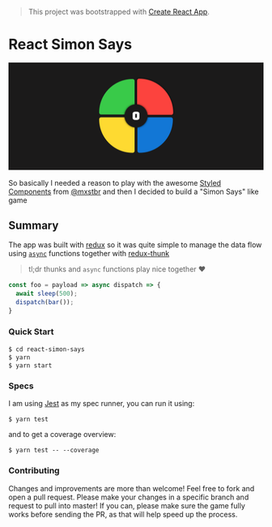 > This project was bootstrapped with [Create React App](https://github.com/facebookincubator/create-react-app).

# React Simon Says

![React Simon Says](./screenshot.png)

So basically I needed a reason to play with the awesome [Styled Components](https://github.com/styled-components/styled-components) from [@mxstbr](http://twitter.com/mxstbr) and
then I decided to build a "Simon Says" like game 

## Summary

The app was built with [redux](https://github.com/reactjs/redux) so it was quite simple to manage the data flow using [`async`](https://developer.mozilla.org/en-US/docs/Web/JavaScript/Reference/Statements/async_function) 
functions together with [redux-thunk](https://github.com/gaearon/redux-thunk)

> tl;dr thunks and `async` functions play nice together :heart:

```js
const foo = payload => async dispatch => {
  await sleep(500);
  dispatch(bar());
}
```

### Quick Start

```
$ cd react-simon-says
$ yarn
$ yarn start
```

### Specs

I am using [Jest](https://facebook.github.io/jest/) as my spec runner, you can run it using:

```
$ yarn test
```

and to get a coverage overview:

```
$ yarn test -- --coverage
```

### Contributing

Changes and improvements are more than welcome! Feel free to fork and open a pull request. Please make your changes in a specific branch and request to pull into master! If you can, please make sure the game fully works before sending the PR, as that will help speed up the process.
